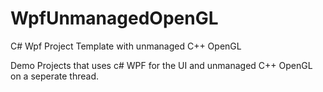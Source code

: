 # WpfUnmanagedOpenGL
C# Wpf Project Template with unmanaged C++ OpenGL

Demo Projects that uses c# WPF for the UI and unmanaged C++ OpenGL on a seperate thread.
